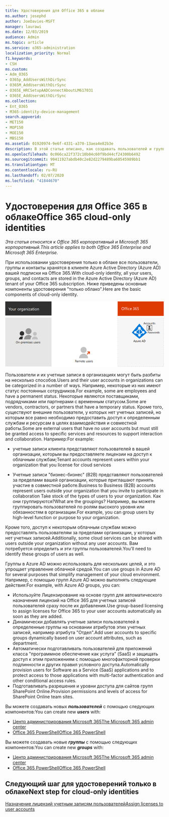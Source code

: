 ```yaml
---
title: Удостоверения для Office 365 в облаке
ms.author: josephd
author: JoeDavies-MSFT
manager: laurawi
ms.date: 12/03/2019
audience: Admin
ms.topic: article
ms.service: o365-administration
localization_priority: Normal
f1.keywords:
- CSH
ms.custom:
- Adm_O365
- O365p_AddUsersWithDirSync
- O365M_AddUsersWithDirSync
- O365E_HRCSetupAADConnectAboutLM617031
- O365E_AddUsersWithDirSync
ms.collection:
- Ent_O365
- M365-identity-device-management
search.appverid:
- MET150
- MOP150
- MOE150
- MBS150
ms.assetid: 01920974-9e6f-4331-a370-13aea4e82b3e
description: В этой статье описано, как создавать пользователей и группы, когда ваша подписка на Office 365 использует удостоверения, предназначенные только для облака.
ms.openlocfilehash: 0c066ca22f372c10b04c60f9bd44cf24300b6492
ms.sourcegitcommit: 99411927abdb40c2e82d2279489ba60545989bb1
ms.translationtype: MT
ms.contentlocale: ru-RU
ms.lasthandoff: 02/07/2020
ms.locfileid: "41844670"
---
```

# <a name="office-365-cloud-only-identities"></a><span data-ttu-id="6cde1-103">Удостоверения для Office 365 в облаке</span><span class="sxs-lookup"><span data-stu-id="6cde1-103">Office 365 cloud-only identities</span></span>

<span data-ttu-id="6cde1-104">*Эта статья относится к Office 365 корпоративный и Microsoft 365 корпоративный.*</span><span class="sxs-lookup"><span data-stu-id="6cde1-104">*This article applies to both Office 365 Enterprise and Microsoft 365 Enterprise.*</span></span>

<span data-ttu-id="6cde1-105">При использовании удостоверения только в облаке все пользователи, группы и контакты хранятся в клиенте Azure Active Directory (Azure AD) вашей подписки на Office 365.</span><span class="sxs-lookup"><span data-stu-id="6cde1-105">With cloud-only identity, all your users, groups, and contacts are stored in the Azure Active Directory (Azure AD) tenant of your Office 365 subscription.</span></span> <span data-ttu-id="6cde1-106">Ниже приведены основные компоненты удостоверения "только облако".</span><span class="sxs-lookup"><span data-stu-id="6cde1-106">Here are the basic components of cloud-only identity.</span></span>
 
![Основные компоненты удостоверения "только облако"](./media/about-office-365-identity/cloud-only-identity.png)

<span data-ttu-id="6cde1-108">Пользователи и их учетные записи в организациях могут быть разбиты на несколько способов.</span><span class="sxs-lookup"><span data-stu-id="6cde1-108">Users and their user accounts in organizations can be categorized in a number of ways.</span></span> <span data-ttu-id="6cde1-109">Например, некоторые из них имеют статус постоянных сотрудников.</span><span class="sxs-lookup"><span data-stu-id="6cde1-109">For example, some are employees and have a permanent status.</span></span> <span data-ttu-id="6cde1-110">Некоторые являются поставщиками, подрядчиками или партнерами с временным статусом.</span><span class="sxs-lookup"><span data-stu-id="6cde1-110">Some are vendors, contractors, or partners that have a temporary status.</span></span> <span data-ttu-id="6cde1-111">Кроме того, существуют внешние пользователи, у которых нет учетных записей, но которым все равно необходимо предоставить доступ к определенным службам и ресурсам в целях взаимодействия и совместной работы.</span><span class="sxs-lookup"><span data-stu-id="6cde1-111">Some are external users that have no user accounts but must still be granted access to specific services and resources to support interaction and collaboration.</span></span> <span data-ttu-id="6cde1-112">Например:</span><span class="sxs-lookup"><span data-stu-id="6cde1-112">For example:</span></span>

- <span data-ttu-id="6cde1-113">учетные записи клиента представляют пользователей в вашей организации, которым вы предоставляете лицензии на доступ к облачным службам;</span><span class="sxs-lookup"><span data-stu-id="6cde1-113">Tenant accounts represent users within your organization that you license for cloud services</span></span>

- <span data-ttu-id="6cde1-114">Учетные записи "бизнес-бизнес" (B2B) представляют пользователей за пределами вашей организации, которые приглашают принять участие в совместной работе.</span><span class="sxs-lookup"><span data-stu-id="6cde1-114">Business to Business (B2B) accounts represent users outside your organization that you invite to participate in collaboration Take stock of the types of users to your organization.</span></span> <span data-ttu-id="6cde1-115">Как они группируются?</span><span class="sxs-lookup"><span data-stu-id="6cde1-115">What are the groupings?</span></span> <span data-ttu-id="6cde1-116">Например, вы можете группировать пользователей по ролям высокого уровня или обязанностям в организации.</span><span class="sxs-lookup"><span data-stu-id="6cde1-116">For example, you can group users by high-level function or purpose to your organization.</span></span>

<span data-ttu-id="6cde1-117">Кроме того, доступ к некоторым облачным службам можно предоставлять пользователям за пределами организации, у которых нет учетных записей.</span><span class="sxs-lookup"><span data-stu-id="6cde1-117">Additionally, some cloud services can be shared with users outside your organization without any user accounts.</span></span> <span data-ttu-id="6cde1-118">Вам потребуется определить и эти группы пользователей.</span><span class="sxs-lookup"><span data-stu-id="6cde1-118">You'll need to identify these groups of users as well.</span></span>

<span data-ttu-id="6cde1-119">Группы в Azure AD можно использовать для нескольких целей, и это упрощает управление облачной средой.</span><span class="sxs-lookup"><span data-stu-id="6cde1-119">You can use groups in Azure AD for several purposes that simplify management of your cloud environment.</span></span> <span data-ttu-id="6cde1-120">Например, с помощью групп Azure AD можно выполнять следующие действия:</span><span class="sxs-lookup"><span data-stu-id="6cde1-120">For example, with Azure AD groups, you can:</span></span>

- <span data-ttu-id="6cde1-121">Используйте Лицензирование на основе групп для автоматического назначения лицензий на Office 365 для учетных записей пользователей сразу после их добавления.</span><span class="sxs-lookup"><span data-stu-id="6cde1-121">Use group-based licensing to assign licenses for Office 365 to your user accounts automatically as soon as they are added.</span></span>
- <span data-ttu-id="6cde1-122">Динамически добавлять учетные записи пользователей в определенные группы на основании атрибутов этих учетных записей, например атрибута "Отдел".</span><span class="sxs-lookup"><span data-stu-id="6cde1-122">Add user accounts to specific groups dynamically based on user account attributes, such as department.</span></span>
- <span data-ttu-id="6cde1-123">Автоматически подготавливать пользователей для приложений класса "программное обеспечение как услуга" (SaaS) и защищать доступ к этим приложениям с помощью многофакторной проверки подлинности и других правил условного доступа.</span><span class="sxs-lookup"><span data-stu-id="6cde1-123">Automatically provision users for Software as a Service (SaaS) applications and to protect access to those applications with multi-factor authentication and other conditional access rules.</span></span>
- <span data-ttu-id="6cde1-124">Подготавливать разрешения и уровни доступа для сайтов групп SharePoint Online.</span><span class="sxs-lookup"><span data-stu-id="6cde1-124">Provision permissions and levels of access for SharePoint Online team sites.</span></span>

<span data-ttu-id="6cde1-125">Вы можете создавать новых ***пользователей*** с помощью следующих компонентов:</span><span class="sxs-lookup"><span data-stu-id="6cde1-125">You can create new ***users*** with:</span></span>

- [<span data-ttu-id="6cde1-126">Центр администрирования Microsoft 365</span><span class="sxs-lookup"><span data-stu-id="6cde1-126">The Microsoft 365 admin center</span></span>](https://docs.microsoft.com/office365/admin/add-users/add-users)
- [<span data-ttu-id="6cde1-127">Office 365 PowerShell</span><span class="sxs-lookup"><span data-stu-id="6cde1-127">Office 365 PowerShell</span></span>](https://docs.microsoft.com/office365/enterprise/powershell/create-user-accounts-with-office-365-powershell)

<span data-ttu-id="6cde1-128">Вы можете создавать новые ***группы*** с помощью следующих компонентов:</span><span class="sxs-lookup"><span data-stu-id="6cde1-128">You can create new ***groups*** with:</span></span>

- [<span data-ttu-id="6cde1-129">Центр администрирования Microsoft 365</span><span class="sxs-lookup"><span data-stu-id="6cde1-129">The Microsoft 365 admin center</span></span>](https://docs.microsoft.com/office365/admin/create-groups/create-groups)
- [<span data-ttu-id="6cde1-130">Office 365 PowerShell</span><span class="sxs-lookup"><span data-stu-id="6cde1-130">Office 365 PowerShell</span></span>](https://docs.microsoft.com/office365/enterprise/powershell/manage-office-365-groups-with-powershell)


## <a name="next-step-for-cloud-only-identities"></a><span data-ttu-id="6cde1-131">Следующий шаг для удостоверений только в облаке</span><span class="sxs-lookup"><span data-stu-id="6cde1-131">Next step for cloud-only identities</span></span>

[<span data-ttu-id="6cde1-132">Назначение лицензий учетным записям пользователей</span><span class="sxs-lookup"><span data-stu-id="6cde1-132">Assign licenses to user accounts</span></span>](assign-licenses-to-user-accounts.md)
